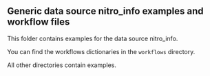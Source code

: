 ## Generic data source nitro_info examples and workflow files

This folder contains examples for the data source nitro_info.

You can find the workflows dictionaries in the `workflows` directory.

All other directories contain examples.
